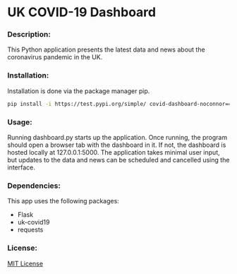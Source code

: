 # UK COVID-19 Dashboard

### Description:
This Python application presents the latest data and news about the coronavirus pandemic in the UK.

### Installation:
Installation is done via the package manager pip.
```bash
pip install -i https://test.pypi.org/simple/ covid-dashboard-noconnor==0.1.1
```
### Usage:
Running dashboard.py starts up the application. Once running, the program should open a browser tab with the dashboard in it. If not, the dashboard is hosted locally at 127.0.0.1:5000.
The application takes minimal user input, but updates to the data and news can be scheduled and cancelled using the interface.

### Dependencies:
This app uses the following packages:
- Flask
- uk-covid19
- requests

### License:
[MIT License](https://mit-license.org/)
